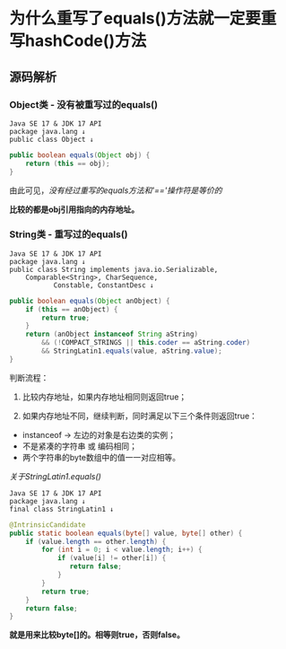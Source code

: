 # 为什么重写了equals()方法就一定要重写hashCode()方法

## 源码解析

### Object类 - 没有被重写过的equals()

    Java SE 17 & JDK 17 API
    package java.lang ↓
    public class Object ↓

```java
public boolean equals(Object obj) {
    return (this == obj);
}
```
由此可见，*没有经过重写的equals方法和'=='操作符是等价的*

**比较的都是obj引用指向的内存地址。**

### String类 - 重写过的equals()

    Java SE 17 & JDK 17 API
    package java.lang ↓
    public class String implements java.io.Serializable, 
        Comparable<String>, CharSequence,
               Constable, ConstantDesc ↓

```java
public boolean equals(Object anObject) {
    if (this == anObject) {
        return true;
    }
    return (anObject instanceof String aString)
        && (!COMPACT_STRINGS || this.coder == aString.coder)
        && StringLatin1.equals(value, aString.value);
}
```
判断流程：

1. 比较内存地址，如果内存地址相同则返回true；

2. 如果内存地址不同，继续判断，同时满足以下三个条件则返回true：

* instanceof -> 左边的对象是右边类的实例；
* 不是紧凑的字符串 或 编码相同；
* 两个字符串的byte数组中的值一一对应相等。

*关于StringLatin1.equals()*

    Java SE 17 & JDK 17 API
    package java.lang ↓
    final class StringLatin1 ↓

```java
@IntrinsicCandidate
public static boolean equals(byte[] value, byte[] other) {
    if (value.length == other.length) {
        for (int i = 0; i < value.length; i++) {
            if (value[i] != other[i]) {
               return false;
            }
        }
        return true;
    }
    return false;
}
```
**就是用来比较byte[]的。相等则true，否则false。**

